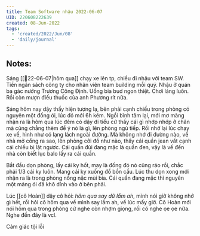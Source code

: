 ```yaml
---
title: Team Software nhậu 2022-06-07
UID: 220608222639
created: 08-Jun-2022
tags:
  - 'created/2022/Jun/08'
  - 'daily/journal'
---
```

## Notes:

Sáng [[📝22-06-07|hôm qua]] chạy xe lên tp, chiều đi nhậu với team SW. Tiền ngân sách công ty cho nhân viên team building mỗi quý. Nhậu ở quán ba gác nướng Trương Công Định. Uống bia bud ngon thiệt. Chơi láng luôn. Rồi còn mượn điếu thuốc của anh Phương rít nữa.

Sáng hôm nay dậy thấy hiện tượng lạ, bên phải cạnh chiếu trong phòng có nguyên một đống ói, lúc đó mới 6h kém. Ngồi bình tâm lại, mới mơ màng nhận ra là hôm qua lúc đêm có dậy đi tiểu cứ thấy cái gì nhớp nhớp ở chân mà cũng chẳng thèm để ý nó là gì, lên phòng ngủ tiếp. Rồi nhớ lại lúc chạy xe về, hình như có lạng lách ngoài đường. Mà không nhớ đi đường nào, về nhà mở cổng ra sao, lên phòng cởi đồ như nào, thấy cái quần jean vất cạnh cái chiếu bị lật ngược. Cái quần đùi đang mặc là quần đen, vậy là về đến nhà còn biết lục balo lấy ra cái quần.

Bắt đầu dọn phòng, lấy cái ky hốt, may là đống đó nó cũng ráo rồi, chắc phải 1/3 cái ky luôn. Mang cái ky xuống đổ bồn cầu. Lúc thu dọn xong mới nhận ra là trong phòng nồng nặc mùi bia. Cái quần đang mặc thì nguyên một mảng ói đã khô dính vào ở bên phải.

Lúc [[cô Hoàn]] dậy cô hỏi: *hôm qua say dữ lắm ah*, mình nói giờ không nhớ gì hết, rồi hỏi cô hôm qua về mình say lắm ah, về lúc mấy giờ. Cô Hoàn mới nói hôm qua trong phòng cứ nghe còn nhợm giọng, rồi có nghe ọe ọe nữa. Nghe đến đây là vcl.

Cảm giác tội lỗi
